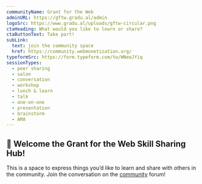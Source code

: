 ```yaml
---
communityName: Grant for the Web
adminURL: https://gftw.gradu.al/admin
logoSrc: https://www.gradu.al/uploads/gftw-circular.png
ctaHeading: What would you like to learn or share?
ctaButtonText: Take part!
subLink:
  text: join the community space
  href: https://community.webmonetization.org/
typeformSrc: https://form.typeform.com/to/WNeeJYiq
sessionTypes:
  - peer sharing
  - salon
  - conversation
  - workshop
  - lunch & learn
  - talk
  - one-on-one
  - presentation
  - brainstorm
  - AMA
---
```


## 👋 Welcome the Grant for the Web Skill Sharing Hub!

This is a space to express things you’d like to learn and share with others in the community. Join the conversation on the
[community](https://community.webmonetization.org/) forum!
